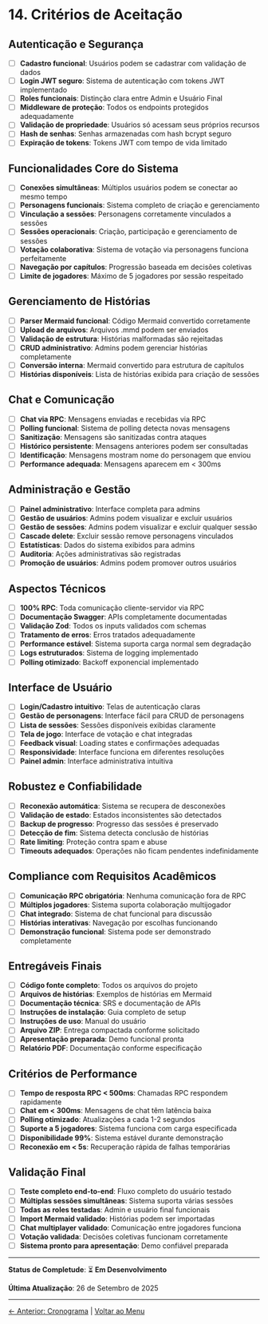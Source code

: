 # 14. Critérios de Aceitação

## Autenticação e Segurança
- [ ] **Cadastro funcional**: Usuários podem se cadastrar com validação de dados
- [ ] **Login JWT seguro**: Sistema de autenticação com tokens JWT implementado
- [ ] **Roles funcionais**: Distinção clara entre Admin e Usuário Final
- [ ] **Middleware de proteção**: Todos os endpoints protegidos adequadamente
- [ ] **Validação de propriedade**: Usuários só acessam seus próprios recursos
- [ ] **Hash de senhas**: Senhas armazenadas com hash bcrypt seguro
- [ ] **Expiração de tokens**: Tokens JWT com tempo de vida limitado

## Funcionalidades Core do Sistema
- [ ] **Conexões simultâneas**: Múltiplos usuários podem se conectar ao mesmo tempo
- [ ] **Personagens funcionais**: Sistema completo de criação e gerenciamento
- [ ] **Vinculação a sessões**: Personagens corretamente vinculados a sessões
- [ ] **Sessões operacionais**: Criação, participação e gerenciamento de sessões
- [ ] **Votação colaborativa**: Sistema de votação via personagens funciona perfeitamente
- [ ] **Navegação por capítulos**: Progressão baseada em decisões coletivas
- [ ] **Limite de jogadores**: Máximo de 5 jogadores por sessão respeitado

## Gerenciamento de Histórias
- [ ] **Parser Mermaid funcional**: Código Mermaid convertido corretamente
- [ ] **Upload de arquivos**: Arquivos .mmd podem ser enviados
- [ ] **Validação de estrutura**: Histórias malformadas são rejeitadas
- [ ] **CRUD administrativo**: Admins podem gerenciar histórias completamente
- [ ] **Conversão interna**: Mermaid convertido para estrutura de capítulos
- [ ] **Histórias disponíveis**: Lista de histórias exibida para criação de sessões

## Chat e Comunicação
- [ ] **Chat via RPC**: Mensagens enviadas e recebidas via RPC
- [ ] **Polling funcional**: Sistema de polling detecta novas mensagens
- [ ] **Sanitização**: Mensagens são sanitizadas contra ataques
- [ ] **Histórico persistente**: Mensagens anteriores podem ser consultadas
- [ ] **Identificação**: Mensagens mostram nome do personagem que enviou
- [ ] **Performance adequada**: Mensagens aparecem em < 300ms

## Administração e Gestão
- [ ] **Painel administrativo**: Interface completa para admins
- [ ] **Gestão de usuários**: Admins podem visualizar e excluir usuários
- [ ] **Gestão de sessões**: Admins podem visualizar e excluir qualquer sessão
- [ ] **Cascade delete**: Excluir sessão remove personagens vinculados
- [ ] **Estatísticas**: Dados do sistema exibidos para admins
- [ ] **Auditoria**: Ações administrativas são registradas
- [ ] **Promoção de usuários**: Admins podem promover outros usuários

## Aspectos Técnicos
- [ ] **100% RPC**: Toda comunicação cliente-servidor via RPC
- [ ] **Documentação Swagger**: APIs completamente documentadas
- [ ] **Validação Zod**: Todos os inputs validados com schemas
- [ ] **Tratamento de erros**: Erros tratados adequadamente
- [ ] **Performance estável**: Sistema suporta carga normal sem degradação
- [ ] **Logs estruturados**: Sistema de logging implementado
- [ ] **Polling otimizado**: Backoff exponencial implementado

## Interface de Usuário
- [ ] **Login/Cadastro intuitivo**: Telas de autenticação claras
- [ ] **Gestão de personagens**: Interface fácil para CRUD de personagens
- [ ] **Lista de sessões**: Sessões disponíveis exibidas claramente
- [ ] **Tela de jogo**: Interface de votação e chat integradas
- [ ] **Feedback visual**: Loading states e confirmações adequadas
- [ ] **Responsividade**: Interface funciona em diferentes resoluções
- [ ] **Painel admin**: Interface administrativa intuitiva

## Robustez e Confiabilidade
- [ ] **Reconexão automática**: Sistema se recupera de desconexões
- [ ] **Validação de estado**: Estados inconsistentes são detectados
- [ ] **Backup de progresso**: Progresso das sessões é preservado
- [ ] **Detecção de fim**: Sistema detecta conclusão de histórias
- [ ] **Rate limiting**: Proteção contra spam e abuse
- [ ] **Timeouts adequados**: Operações não ficam pendentes indefinidamente

## Compliance com Requisitos Acadêmicos
- [ ] **Comunicação RPC obrigatória**: Nenhuma comunicação fora de RPC
- [ ] **Múltiplos jogadores**: Sistema suporta colaboração multijogador
- [ ] **Chat integrado**: Sistema de chat funcional para discussão
- [ ] **Histórias interativas**: Navegação por escolhas funcionando
- [ ] **Demonstração funcional**: Sistema pode ser demonstrado completamente

## Entregáveis Finais
- [ ] **Código fonte completo**: Todos os arquivos do projeto
- [ ] **Arquivos de histórias**: Exemplos de histórias em Mermaid
- [ ] **Documentação técnica**: SRS e documentação de APIs
- [ ] **Instruções de instalação**: Guia completo de setup
- [ ] **Instruções de uso**: Manual do usuário
- [ ] **Arquivo ZIP**: Entrega compactada conforme solicitado
- [ ] **Apresentação preparada**: Demo funcional pronta
- [ ] **Relatório PDF**: Documentação conforme especificação

## Critérios de Performance
- [ ] **Tempo de resposta RPC < 500ms**: Chamadas RPC respondem rapidamente
- [ ] **Chat em < 300ms**: Mensagens de chat têm latência baixa
- [ ] **Polling otimizado**: Atualizações a cada 1-2 segundos
- [ ] **Suporte a 5 jogadores**: Sistema funciona com carga especificada
- [ ] **Disponibilidade 99%**: Sistema estável durante demonstração
- [ ] **Reconexão em < 5s**: Recuperação rápida de falhas temporárias

## Validação Final
- [ ] **Teste completo end-to-end**: Fluxo completo do usuário testado
- [ ] **Múltiplas sessões simultâneas**: Sistema suporta várias sessões
- [ ] **Todas as roles testadas**: Admin e usuário final funcionais
- [ ] **Import Mermaid validado**: Histórias podem ser importadas
- [ ] **Chat multiplayer validado**: Comunicação entre jogadores funciona
- [ ] **Votação validada**: Decisões coletivas funcionam corretamente
- [ ] **Sistema pronto para apresentação**: Demo confiável preparada

---

**Status de Completude**: ⏳ **Em Desenvolvimento**

**Última Atualização**: 26 de Setembro de 2025

---

[← Anterior: Cronograma](./13-cronograma.md) | [Voltar ao Menu](./README.md)